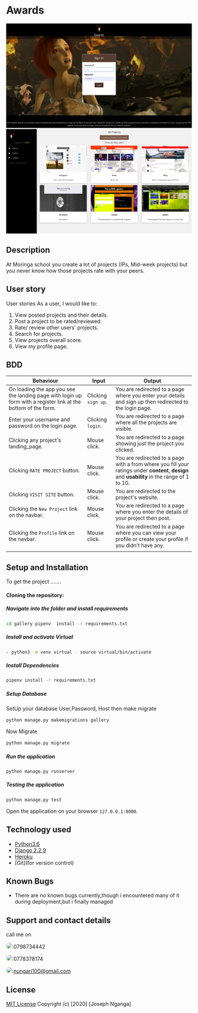   #  Awards

  <img src="./p2.png">
 <img src="./p.png">

## Description
At Moringa school you create a lot of projects (IPs, Mid-week projects) but you never know how those projects rate with your peers.
## User story

User stories
As a user, I would like to:

1. View posted projects and their details.
2. Post a project to be rated/reviewed.
3. Rate/ review other users' projects.
4. Search for projects.
5. View projects overall score.
6. View my profile page.
## BDD

| Behaviour | Input | Output |
| --------- | ------| ------ |
|On loading the app you see the landing page with login up form with a register link at the bottom of the form.| Clicking `sign up`.| You are redirected to a page where you enter your details and sign up then redirected to the login page.|
|Enter your username and password on the login page.| Clicking `login`. |You are redirected to a page where all the projects are visible.|
|Clicking any project's landing_page.|Mouse click.|You are redirected to a page showing just the project you clicked.|
|Clicking `RATE PROJECT` button.|Mouse click.|You are redirected to a page with a from where you fill your ratings under **content**, **design** and **usability** in the range of 1 to 10. |
|Clicking `VISIT SITE` button.|Mouse click.|You are redirected to the project's website.|
|Clicking the `New Project` link on the navbar. | Mouse click. |You are redirected to a page where you enter the details of your project then post.|
|Clicking the `Profile` link on the navbar.| Mouse click. | You are redirected to a page where you can view your profile or create your profile if you didn't have any.|
|||

## Setup and Installation  
To get the project .......  
#### Cloning the repository:  

##### Navigate into the folder and install requirements  
 ```bash 
cd gallery pipenv  install -r requirements.txt 
```
##### Install and activate Virtual  
 ```bash 
- python3 -m venv virtual - source virtual/bin/activate  
```  
##### Install Dependencies  
 ```bash 
 pipenv install -r requirements.txt 
```  
 ##### Setup Database  
  SetUp your database User,Password, Host then make migrate  
 ```bash 
python manage.py makemigrations gallery
 ``` 
 Now Migrate  
 ```bash 
 python manage.py migrate 
```
##### Run the application  
 ```bash 
 python manage.py runserver 
```  

##### Testing the application  
 ```bash 
 python manage.py test 
```
Open the application on your browser `127.0.0.1:8000`.  
  
  
## Technology used  
  
* [Python3.6](https://www.python.org/)  
* [Django 2.2.9](https://docs.djangoproject.com/en/2.2/)  
* [Heroku](https://heroku.com)  
* [Git](for version control)
  
  
## Known Bugs  
* There are no known bugs currently,though i encountered many of it during deployment,but i finally managed 
## Support and contact details
call me on

<img src="https://bit.ly/2H4L6UZ" width="109" style="border-radius:50%;">:0798734442

<img src="https://bit.ly/383xk0Z" width="109" style="border-radius:50%;">:0778378174
 
 <img src="https://bit.ly/2Smueyp" width="109" style="border-radius:50%;">:nungari100@gmail.com

## License

[MIT License](LICENSE.md)
Copyright (c) [2020] [Joseph Nganga]
</a>